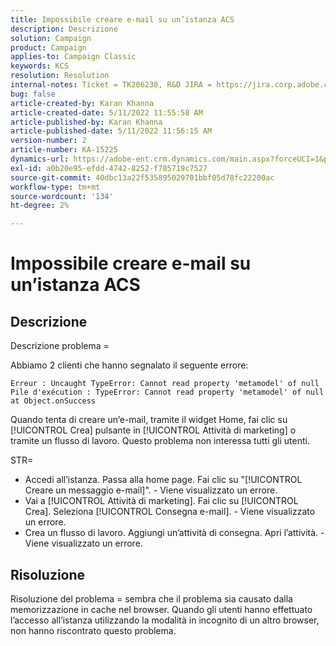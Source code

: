 ```yaml
---
title: Impossibile creare e-mail su un’istanza ACS
description: Descrizione
solution: Campaign
product: Campaign
applies-to: Campaign Classic
keywords: KCS
resolution: Resolution
internal-notes: Ticket = TK206238, R&D JIRA = https://jira.corp.adobe.com/browse/CAMP-39887
bug: false
article-created-by: Karan Khanna
article-created-date: 5/11/2022 11:55:58 AM
article-published-by: Karan Khanna
article-published-date: 5/11/2022 11:56:15 AM
version-number: 2
article-number: KA-15225
dynamics-url: https://adobe-ent.crm.dynamics.com/main.aspx?forceUCI=1&pagetype=entityrecord&etn=knowledgearticle&id=61b7974e-21d1-ec11-a7b5-00224809c556
exl-id: a0b20e95-efdd-4742-8252-f785719c7527
source-git-commit: 40dbc13a22f535895029701bbf05d78fc22200ac
workflow-type: tm+mt
source-wordcount: '134'
ht-degree: 2%

---
```


# Impossibile creare e-mail su un’istanza ACS

## Descrizione


Descrizione problema =

Abbiamo 2 clienti che hanno segnalato il seguente errore:

```
Erreur : Uncaught TypeError: Cannot read property 'metamodel' of null
Pile d'exécution : TypeError: Cannot read property 'metamodel' of null
at Object.onSuccess
```

Quando tenta di creare un’e-mail, tramite il widget Home, fai clic su [!UICONTROL Crea] pulsante in [!UICONTROL Attività di marketing] o tramite un flusso di lavoro.
Questo problema non interessa tutti gli utenti.



STR=

- Accedi all’istanza. Passa alla home page. Fai clic su &quot;[!UICONTROL Creare un messaggio e-mail]&quot;. - Viene visualizzato un errore.
- Vai a [!UICONTROL Attività di marketing]. Fai clic su [!UICONTROL Crea]. Seleziona [!UICONTROL Consegna e-mail]. - Viene visualizzato un errore.
- Crea un flusso di lavoro. Aggiungi un’attività di consegna. Apri l’attività. - Viene visualizzato un errore.



## Risoluzione


Risoluzione del problema = sembra che il problema sia causato dalla memorizzazione in cache nel browser. Quando gli utenti hanno effettuato l’accesso all’istanza utilizzando la modalità in incognito di un altro browser, non hanno riscontrato questo problema.
